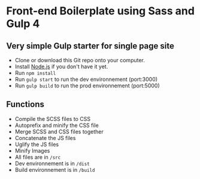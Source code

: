 # Front-end Boilerplate using Sass and Gulp 4

## Very simple Gulp starter for single page site

* Clone or download this Git repo onto your computer.
* Install [Node.js](https://nodejs.org/en/) if you don't have it yet.
* Run `npm install`
* Run `gulp start` to run the dev environnement (port:3000)
* Run `gulp build` to run the prod environnement (port:5000)
 
## Functions

* Compile the SCSS files to CSS
* Autoprefix and minify the CSS file
* Merge SCSS and CSS files together
* Concatenate the JS files
* Uglify the JS files
* Minify Images
* All files are in `/src`
* Dev environnement is in `/dist`
* Build environnement is in `/build`